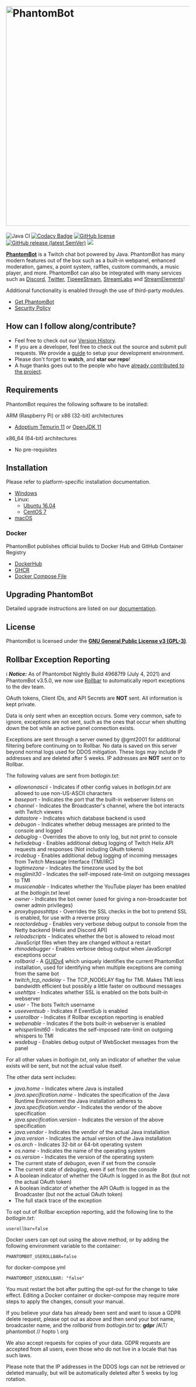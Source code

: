 
# <img alt="PhantomBot" src="https://phantombot.dev/common/images/brand.png" width="600px"/>

![Java CI](https://github.com/PhantomBot/PhantomBot/workflows/Java%20CI/badge.svg)
[![Codacy Badge](https://app.codacy.com/project/badge/Grade/e78b35af8f2442d7a8c5040c41164739)](https://www.codacy.com/gh/PhantomBot/PhantomBot/dashboard?utm_source=github.com&amp;utm_medium=referral&amp;utm_content=PhantomBot/PhantomBot&amp;utm_campaign=Badge_Grade)
[![GitHub license](https://img.shields.io/github/license/PhantomBot/PhantomBot)](https://github.com/PhantomBot/PhantomBot/blob/master/LICENSE)
[![GitHub release (latest SemVer)](https://img.shields.io/github/v/release/PhantomBot/PhantomBot?sort=semver)](https://github.com/PhantomBot/PhantomBot/releases/latest)
[<img src="https://discordapp.com/api/guilds/107910097937682432/widget.png?style=shield">](https://discord.gg/YKvMd78)

[**PhantomBot**](https://phantombot.dev) is a Twitch chat bot powered by Java. PhantomBot has many modern features out of the box such as a built-in webpanel, enhanced moderation, games, a point system, raffles, custom commands, a music player, and more. PhantomBot can also be integrated with many services such as [Discord](https://discordapp.com/), [Twitter](https://twitter.com), [TipeeeStream](https://tipeeestream.com), [StreamLabs](https://streamlabs.com) and [StreamElements](https://streamelements.com)!

Additional functionality is enabled through the use of third-party modules.

* [Get PhantomBot](https://phantombot.dev "PhantomBot Guides and OAuth")
* [Security Policy](https://github.com/PhantomBot/PhantomBot/blob/master/SECURITY.md)

## How can I follow along/contribute?

* Feel free to check out our [Version History](https://github.com/PhantomBot/PhantomBot/releases).
* If you are a developer, feel free to check out the source and submit pull requests. We provide a [guide](https://github.com/PhantomBot/PhantomBot/blob/master/development-resources/DEVSETUP.md) to setup your development environment.
* Please don't forget to **watch**, and **star our repo**!
* A huge thanks goes out to the people who have [already contributed to the project](https://github.com/PhantomBot/PhantomBot/graphs/contributors).

## Requirements

PhantomBot requires the following software to be installed:

ARM (Raspberry Pi) or x86 (32-bit) architectures
* [Adoptium Temurin 11](https://adoptium.net/) or [OpenJDK 11](https://openjdk.java.net/)

x86_64 (64-bit) architectures
* No pre-requisites

## Installation
Please refer to platform-specific installation documentation.
* [Windows](https://phantombot.dev/guides/#guide=content/setupbot/windows)
* Linux:
  * [Ubuntu 16.04](https://phantombot.dev/guides/#guide=content/setupbot/ubuntu)
  * [CentOS 7](https://phantombot.dev/guides/#guide=content/setupbot/centos)
* [macOS](https://phantombot.dev/guides/#guide=content/setupbot/macos)

### Docker
PhantomBot publishes official builds to Docker Hub and GitHub Container Registry
* [DockerHub](https://hub.docker.com/r/gmt2001/phantombot-stable)
* [GHCR](https://github.com/PhantomBot/PhantomBot/pkgs/container/phantombot)
* [Docker Compose File](https://github.com/PhantomBot/PhantomBot/blob/master/docker-compose.yml)

## Upgrading PhantomBot

Detailed upgrade instructions are listed on our [documentation](https://phantombot.dev/guides/#guide=content/setupbot/updatebot).

## License

PhantomBot is licensed under the [**GNU General Public License v3 (GPL-3)**](https://www.gnu.org/copyleft/gpl.html).

## Rollbar Exception Reporting
:information_source: ***Notice:*** As of Phantombot Nightly Build 49687f9 (July 4, 2021) and PhantomBot v3.5.0, we now use [Rollbar](https://rollbar.com) to automatically report exceptions to the dev team.

OAuth tokens, Client IDs, and API Secrets are **NOT** sent. All information is kept private.

Data is only sent when an exception occurs. Some very common, safe to ignore, exceptions are not sent, such as the ones that occur when shutting down the bot while an active panel connection exists.

Exceptions are sent through a server owned by @gmt2001 for additional filtering before continuing on to Rollbar. No data is saved on this server beyond normal logs used for DDOS mitigation. These logs may include IP addresses and are deleted after 5 weeks. IP addresses are **NOT** sent on to Rollbar.

The following values are sent from _botlogin.txt_:
- _allownonascii_ - Indicates if other config values in _botlogin.txt_ are allowed to use non-US-ASCII characters
- _baseport_ - Indicates the port that the built-in webserver listens on
- _channel_ - Indicates the Broadcaster's channel, where the bot interacts with Twitch viewers
- _datastore_ - Indicates which database backend is used
- _debugon_ - Indicates whether debug messages are printed to the console and logged
- _debuglog_ - Overrides the above to only log, but not print to console
- _helixdebug_ - Enables additional debug logging of Twitch Helix API requests and responses (Not including OAuth tokens)
- _ircdebug_ - Enables additional debug logging of incoming messages from Twitch Message Interface (TMI/IRC)
- _logtimezone_ - Indicates the timezone used by the bot
- _msglimit30_ - Indicates the self-imposed rate-limit on outgoing messages to TMI
- _musicenable_ - Indicates whether the YouTube player has been enabled at the _botlogin.txt_ level
- _owner_ - Indicates the bot owner (used for giving a non-broadcaster bot owner admin privileges)
- _proxybypasshttps_ - Overrides the SSL checks in the bot to pretend SSL is enabled, for use with a reverse proxy
- _reactordebug_ - Enables very verbose debug output to console from the Netty backend (Helix and Discord API)
- _reloadscripts_ - Indicates whether the bot is allowed to reload most JavaScript files when they are changed without a restart
- _rhinodebugger_ - Enables verbose debug output when JavaScript exceptions occur
- _rollbarid_ - A [GUIDv4](https://en.wikipedia.org/wiki/GUID#Version_4_(random)) which uniquely identifies the current PhantomBot installation, used for identifying when multiple exceptions are coming from the same bot
- _twitch\_tcp\_nodelay_ - The TCP_NODELAY flag for TMI. Makes TMI less bandwidth efficient but possibly a little faster on outbound messages
- _usehttps_ - Indicates whether SSL is enabled on the bots built-in webserver
- _user_ - The bots Twitch username
- _useeventsub_ - Indicates if EventSub is enabled
- _userollbar_ - Indicates if Rollbar exception reporting is enabled
- _webenable_ - Indicates if the bots built-in webserver is enabled
- _whisperlimit60_ - Indicates the self-imposed rate-limit on outgoing whispers to TMI
- _wsdebug_ - Enables debug output of WebSocket messages from the panel

For all other values in _botlogin.txt_, only an indicator of whether the value exists will be sent, but not the actual value itself.

The other data sent includes:
- _java.home_ - Indicates where Java is installed
- _java.specification.name_ - Indicates the specification of the Java Runtime Environment the Java installation adheres to
- _java.specification.vendor_ - Indicates the vendor of the above specification
- _java.specification.version_ - Indicates the version of the above specification
- _java.vendor_ - Indicates the vendor of the actual Java installation
- _java.version_ - Indicates the actual version of the Java installation
- _os.arch_ - Indicates 32-bit or 64-bit operating system
- _os.name_ - Indicates the name of the operating system
- _os.version_ - Indicates the version of the operating system
- The current state of _debugon_, even if set from the console
- The current state of _debuglog_, even if set from the console
- A boolean indicator of whether the OAuth is logged in as the Bot (but not the actual OAuth token)
- A boolean indicator of whether the API OAuth is logged in as the Broadcaster (but not the actual OAuth token)
- The full stack trace of the exception

To opt out of Rollbar exception reporting, add the following line to the _botlogin.txt_:
```
userollbar=false
```

Docker users can opt out using the above method, or by adding the following environment variable to the container:
```
PHANTOMBOT_USEROLLBAR=false
```

for docker-compose.yml
```
PHANTOMBOT_USEROLLBAR: "false"
```

You must restart the bot after putting the opt-out for the change to take effect. Editing a Docker container or docker-compose may require more steps to apply the changes, consult your manual.

If you believe your data has already been sent and want to issue a GDPR delete request, please opt out as above and then send your bot name, broadcaster name, and  the _rollbarid_ from _botlogin.txt_ to: **gdpr** /A\T/ phantombot // hopto \\ org

We also accept requests for copies of your data. GDPR requests are accepted from all users, even those who do not live in a locale that has such laws.

Please note that the IP addresses in the DDOS logs can not be retrieved or deleted manually, but will be automatically deleted after 5 weeks by log rotation.
